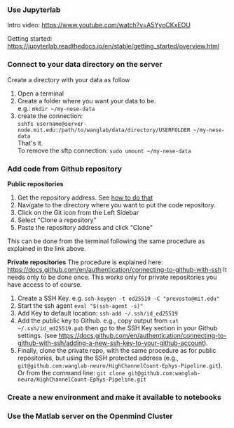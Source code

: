 ### Use Jupyterlab

Intro video: https://www.youtube.com/watch?v=A5YyoCKxEOU  
  
Getting started: 
https://jupyterlab.readthedocs.io/en/stable/getting_started/overview.html  

### Connect to your data directory on the server 
Create a directory with your data as follow
1. Open a terminal 
2. Create a folder where you want your data to be.  
e.g.: `mkdir ~/my-nese-data`
3. create the connection:  
`sshfs username@server-node.mit.edu:/path/to/wanglab/data/directory/USERFOLDER ~/my-nese-data`  
That's it.  
To remove the sftp connection: `sudo umount ~/my-nese-data`

### Add code from Github repository 

**Public repositories** 
1. Get the repository address. See [how to do that](https://docs.github.com/en/repositories/creating-and-managing-repositories/cloning-a-repository)
3. Navigate to the directory where you want to put the code repository.
3. Click on the Git icon from the Left Sidebar
4. Select "Clone a repository"
5. Paste the repository address and click "Clone"

This can be done from the terminal following the same procedure as explained in the link above. 

**Private repositories** 
The procedure is explained here: https://docs.github.com/en/authentication/connecting-to-github-with-ssh
It needs only to be done once. 
This works only for private repositories you have access to of course. 

1. Create a SSH Key. e.g.
 `ssh-keygen -t ed25519 -C "prevosto@mit.edu"`
2. Start the ssh agent	`eval "$(ssh-agent -s)"`  
3. Add Key to default location: `ssh-add ~/.ssh/id_ed25519`  
4. Add the public key to Github. e.g., copy output from `cat ~/.ssh/id_ed25519.pub` then go to the SSH Key section in your Github settings. (see https://docs.github.com/en/authentication/connecting-to-github-with-ssh/adding-a-new-ssh-key-to-your-github-account).  
5. Finally, clone the private repo, with the same procedure as for public repositories, but using the SSH protected address (e.g., `git@github.com:wanglab-neuro/HighChannelCount-Ephys-Pipeline.git`). Or from the command line: `git clone git@github.com:wanglab-neuro/HighChannelCount-Ephys-Pipeline.git`

### Create a new environment and make it available to notebooks
 
### Use the Matlab server on the Openmind Cluster
